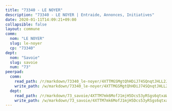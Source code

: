 ```yaml
---
title: "73340 - LE NOYER"
description: "73340 - LE NOYER | Entraide, Annonces, Initiatives"
date: 2020-01-11T14:09:21+09:00
collapsible: false
layout: commune
comm:
  nom: "LE NOYER"
  slug: le-noyer
  cp: "73340"
dept:
  nom: "Savoie"
  slug: savoie
  num: "73"
peerpad:
  comm:
    read_path: /r/markdown/73340_le-noyer/4XTTMGSMgtQhHDiJ74SQnqtJHLL2J4ke6vCNrebR2moWRgmbh
    write_path: /w/markdown/73340_le-noyer/4XTTMGSMgtQhHDiJ74SQnqtJHLL2J4ke6vCNrebR2moWRgmbh-K3TgTnkJQCQam8HnUegkGCCmftzxTYWt65PPeZwob4YsRJJryha5SBb4DF7n5xCFuuc6ihLDFoCVbzgxEQBS7V1XEeqeHiJ2WebkGMXyshhv8SZvoiPRcoEww4f1WvWdzvAh1uPR
  dept:
    read_path: /r/markdown/73_savoie/4XTTM7mk6MofJ1mjH5Dcs53yRSgs6qtxaWYjKD54ttqHGEMur
    write_path: /w/markdown/73_savoie/4XTTM7mk6MofJ1mjH5Dcs53yRSgs6qtxaWYjKD54ttqHGEMur-K3TgTorsK1WLw8S2EgnkoX8tJEgZgam6ANhvqrVqNfiz9fX8kbMKu5AF1rqzXyxMRZgoVPrb5EERe3PeBhqF1SBfP5G1PJnvsDUF2LQSxevobpkDM4djQDebTYoo6Yx53thenJpY
---
```


